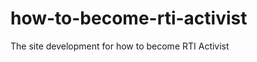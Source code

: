 how-to-become-rti-activist
==========================

The site development for how to become RTI Activist
